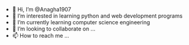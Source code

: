 - 👋 Hi, I’m @Anagha1907
- 👀 I’m interested in learning python and web development programs
- 🌱 I’m currently learning computer science engineering
- 💞️ I’m looking to collaborate on ...
- 📫 How to reach me ...

<!---
Anagha1907/Anagha1907 is a ✨ special ✨ repository because its `README.md` (this file) appears on your GitHub profile.
You can click the Preview link to take a look at your changes.
--->

